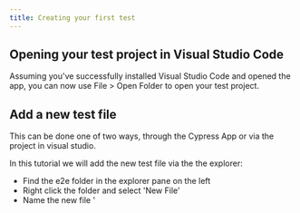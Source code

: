 ```yaml
---
title: Creating your first test
---
```


## Opening your test project in Visual Studio Code
Assuming you've successfully installed Visual Studio Code and opened the app, you can now use File > Open Folder to open your test project.

## Add a new test file
This can be done one of two ways, through the Cypress App or via the project in visual studio.

In this tutorial we will add the new test file via the the explorer:
- Find the e2e folder in the explorer pane on the left
- Right click the folder and select 'New File'
- Name the new file '

